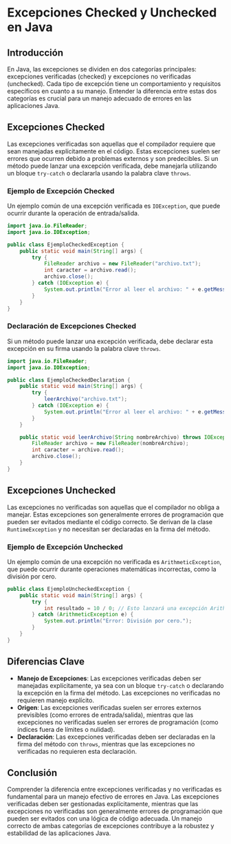 # Excepciones Checked y Unchecked en Java

## Introducción

En Java, las excepciones se dividen en dos categorías principales: excepciones verificadas (checked) y excepciones no verificadas (unchecked). Cada tipo de excepción tiene un comportamiento y requisitos específicos en cuanto a su manejo. Entender la diferencia entre estas dos categorías es crucial para un manejo adecuado de errores en las aplicaciones Java.

## Excepciones Checked

Las excepciones verificadas son aquellas que el compilador requiere que sean manejadas explícitamente en el código. Estas excepciones suelen ser errores que ocurren debido a problemas externos y son predecibles. Si un método puede lanzar una excepción verificada, debe manejarla utilizando un bloque `try-catch` o declararla usando la palabra clave `throws`.

### Ejemplo de Excepción Checked

Un ejemplo común de una excepción verificada es `IOException`, que puede ocurrir durante la operación de entrada/salida.

```java
import java.io.FileReader;
import java.io.IOException;

public class EjemploCheckedException {
    public static void main(String[] args) {
        try {
            FileReader archivo = new FileReader("archivo.txt");
            int caracter = archivo.read();
            archivo.close();
        } catch (IOException e) {
            System.out.println("Error al leer el archivo: " + e.getMessage());
        }
    }
}
```

### Declaración de Excepciones Checked

Si un método puede lanzar una excepción verificada, debe declarar esta excepción en su firma usando la palabra clave `throws`.

```java
import java.io.FileReader;
import java.io.IOException;

public class EjemploCheckedDeclaration {
    public static void main(String[] args) {
        try {
            leerArchivo("archivo.txt");
        } catch (IOException e) {
            System.out.println("Error al leer el archivo: " + e.getMessage());
        }
    }

    public static void leerArchivo(String nombreArchivo) throws IOException {
        FileReader archivo = new FileReader(nombreArchivo);
        int caracter = archivo.read();
        archivo.close();
    }
}
```

## Excepciones Unchecked

Las excepciones no verificadas son aquellas que el compilador no obliga a manejar. Estas excepciones son generalmente errores de programación que pueden ser evitados mediante el código correcto. Se derivan de la clase `RuntimeException` y no necesitan ser declaradas en la firma del método.

### Ejemplo de Excepción Unchecked

Un ejemplo común de una excepción no verificada es `ArithmeticException`, que puede ocurrir durante operaciones matemáticas incorrectas, como la división por cero.

```java
public class EjemploUncheckedException {
    public static void main(String[] args) {
        try {
            int resultado = 10 / 0; // Esto lanzará una excepción ArithmeticException
        } catch (ArithmeticException e) {
            System.out.println("Error: División por cero.");
        }
    }
}
```

## Diferencias Clave

- **Manejo de Excepciones**: Las excepciones verificadas deben ser manejadas explícitamente, ya sea con un bloque `try-catch` o declarando la excepción en la firma del método. Las excepciones no verificadas no requieren manejo explícito.
- **Origen**: Las excepciones verificadas suelen ser errores externos previsibles (como errores de entrada/salida), mientras que las excepciones no verificadas suelen ser errores de programación (como índices fuera de límites o nulidad).
- **Declaración**: Las excepciones verificadas deben ser declaradas en la firma del método con `throws`, mientras que las excepciones no verificadas no requieren esta declaración.

## Conclusión

Comprender la diferencia entre excepciones verificadas y no verificadas es fundamental para un manejo efectivo de errores en Java. Las excepciones verificadas deben ser gestionadas explícitamente, mientras que las excepciones no verificadas son generalmente errores de programación que pueden ser evitados con una lógica de código adecuada. Un manejo correcto de ambas categorías de excepciones contribuye a la robustez y estabilidad de las aplicaciones Java.
